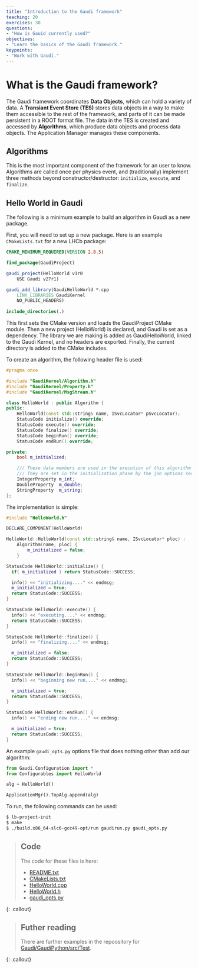 ```yaml
---
title: "Introduction to the Gaudi framework"
teaching: 20
exercises: 30
questions:
- "How is Gauid currently used?"
objectives:
- "Learn the basics of the Gaudi framework."
keypoints:
- "Work with Gaudi."
---
```


# What is the Gaudi framework?

The Gaudi framework coordinates **Data Objects**, which can hold a variety of data. A **Transiant Event Store (TES)** stores data objects in a way to make them accessible to the rest of the framework, and parts of it can be made persistent in a ROOT format file. The data in the TES is created and accessed by  **Algorithms**, which produce data objects and process data objects. The Application Manager manages these components.



## Algorithms

This is the most important component of the framework for an user to know. Algorithms are called once per physics event, and (traditionally) implement three methods beyond constructor/destructor: `initialize`, `execute`, and `finalize`. 


## Hello World in Gaudi

The following is a minimum example to build an algorithm in Gaudi as a new package.

First, you will need to set up a new package. Here is an example `CMakeLists.txt` for a new LHCb package:

```cmake
CMAKE_MINIMUM_REQUIRED(VERSION 2.8.5)

find_package(GaudiProject)

gaudi_project(HelloWorld v1r0
    USE Gaudi v27r1)

gaudi_add_library(GaudiHelloWorld *.cpp
    LINK_LIBRARIES GaudiKernel
    NO_PUBLIC_HEADERS)
    
include_directories(.)
```

This first sets the CMake version and loads the GaudiProject CMake module. Then a new project (HelloWorld) is declared, and Gaudi is set as a dependency. 
The library we are making is added as GaudiHelloWorld, linked to the Gaudi Kernel, and no headers are exported. Finally, the current directory is added to the CMake includes.

To create an algorithm, the following header file is used:

```cpp
#pragma once

#include "GaudiKernel/Algorithm.h"
#include "GaudiKernel/Property.h"
#include "GaudiKernel/MsgStream.h"

class HelloWorld : public Algorithm {
public:
    HelloWorld(const std::string& name, ISvcLocator* pSvcLocator); 
    StatusCode initialize() override;
    StatusCode execute() override;
    StatusCode finalize() override;
    StatusCode beginRun() override;
    StatusCode endRun() override;

private:
    bool m_initialized;

    /// These data members are used in the execution of this algorithm
    /// They are set in the initialisation phase by the job options service
    IntegerProperty m_int;
    DoubleProperty  m_double;
    StringProperty  m_string;
};
```

The implementation is simple:

```cpp
#include "HelloWorld.h"

DECLARE_COMPONENT(HelloWorld)

HelloWorld::HelloWorld(const std::string& name, ISvcLocator* ploc) :
    Algorithm(name, ploc) {
        m_initialized = false;
    }

StatusCode HelloWorld::initialize() {
  if( m_initialized ) return StatusCode::SUCCESS;

  info() << "initializing...." << endmsg;
  m_initialized = true;
  return StatusCode::SUCCESS;
}

StatusCode HelloWorld::execute() {
  info() << "executing...." << endmsg;
  return StatusCode::SUCCESS;
}

StatusCode HelloWorld::finalize() {
  info() << "finalizing...." << endmsg;

  m_initialized = false;
  return StatusCode::SUCCESS;
}

StatusCode HelloWorld::beginRun() {
  info() << "beginning new run...." << endmsg;

  m_initialized = true;
  return StatusCode::SUCCESS;
}

StatusCode HelloWorld::endRun() {
  info() << "ending new run...." << endmsg;

  m_initialized = true;
  return StatusCode::SUCCESS;
}
```

An example `gaudi_opts.py` options file that does nothing other than add our algorithm:

```python
from Gaudi.Configuration import *
from Configurables import HelloWorld

alg = HelloWorld()

ApplicationMgr().TopAlg.append(alg)
```

To run, the following commands can be used:
```bash
$ lb-project-init
$ make
$ ./build.x86_64-slc6-gcc49-opt/run gaudirun.py gaudi_opts.py
```

> ## Code
>
> The code for these files is here:
> 
> * [README.txt](/DevelopKit/code/gaudi/hello_world/README.txt)
> * [CMakeLists.txt](/DevelopKit/code/gaudi/hello_world/CMakeLists.txt)
> * [HelloWorld.cpp](/DevelopKit/code/gaudi/hello_world/HelloWorld.cpp)
> * [HelloWorld.h](/DevelopKit/code/gaudi/hello_world/HelloWorld.h)
> * [gaudi_opts.py](/DevelopKit/code/gaudi/hello_world/gaudi_opts.py)
> 
{: .callout}

> ## Futher reading
> 
> There are further examples in the repoository for [Gaudi/GaudiPython/src/Test](https://gitlab.cern.ch/lhcb/Gaudi/tree/future/GaudiPython/src/Test).
> 
{: .callout}
